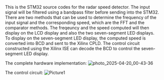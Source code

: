 This is the STM32 source codes for the radar speed detector. The input signal will be filtered using a bandpass filter before sending into the STM32.
There are two methods that can be used to determine the frequency of the input signal and the corresponding speed, which are the FFT and the comparator methods.
The freqeuncy and the speed computed will then display on the LCD display and also the two seven-segment LED displays.
To display on the seven-segment LED display, the computed speed is converted into BCD and sent to the Xilinx CPLD.
The control circuit constructed using the Xilinx ISE can decode the BCD to control the seven-segment LED display.

The complete hardware implementation:
![photo_2025-04-20_00-43-36](https://github.com/user-attachments/assets/46848da5-c938-4986-85d4-0ca7a6e87054)

The control circuit:
![Picture1](https://github.com/user-attachments/assets/f4f339da-94e7-4e6d-b378-f9c201182393)
